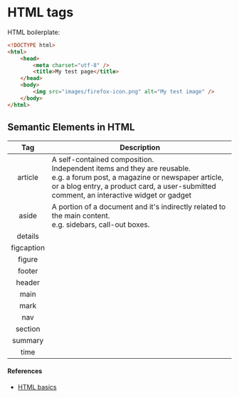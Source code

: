 # HTML tags

HTML boilerplate:

```html
<!DOCTYPE html>
<html>
	<head>
		<meta charset="utf-8" />
		<title>My test page</title>
	</head>
	<body>
		<img src="images/firefox-icon.png" alt="My test image" />
	</body>
</html>
```

## Semantic Elements in HTML

|    Tag     | Description                                                                                                                                                                                                           |
| :--------: | --------------------------------------------------------------------------------------------------------------------------------------------------------------------------------------------------------------------- |
|  article   | A self-contained composition.<br> Independent items and they are reusable. <br>e.g. a forum post, a magazine or newspaper article, or a blog entry, a product card, a user-submitted comment, an interactive widget or gadget |
|   aside    | A portion of a document and it's indirectly related to the main content.<br> e.g. sidebars, call-out boxes.                                                                                                               |
|  details   |                                                                                                                                                                                                                       |
| figcaption |                                                                                                                                                                                                                       |
|   figure   |                                                                                                                                                                                                                       |
|   footer   |                                                                                                                                                                                                                      |
|   header   |                                                                                                                                                                                                                       |
|    main    |                                                                                                                                                                                                                       |
|    mark    |                                                                                                                                                                                                                       |
|    nav     |                                                                                                                                                                                                                       |
|  section   |                                                                                                                                                                                                                       |
|  summary   |                                                                                                                                                                                                                       |
|    time    |


#### References

- [HTML basics](https://developer.mozilla.org/en-US/docs/Learn/Getting_started_with_the_web/HTML_basics)
